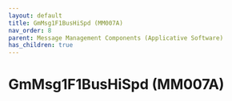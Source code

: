 ```yaml
---
layout: default
title: GmMsg1F1BusHiSpd (MM007A)
nav_order: 8
parent: Message Management Components (Applicative Software)
has_children: true
---
```

# GmMsg1F1BusHiSpd (MM007A)
